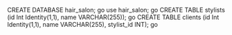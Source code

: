 CREATE DATABASE hair_salon;
go
use hair_salon;
go
CREATE TABLE stylists (id Int Identity(1,1), name VARCHAR(255));
go
CREATE TABLE clients (id Int Identity(1,1), name VARCHAR(255), stylist_id INT);
go
